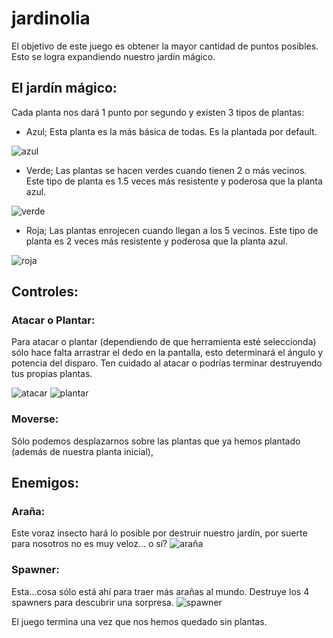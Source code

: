 # jardinolia

El objetivo de este juego es obtener la mayor cantidad de puntos posibles. Esto se logra expandiendo nuestro jardín mágico.

## El jardín mágico:
Cada planta nos dará 1 punto por segundo y existen 3 tipos de plantas:
+ Azul; Esta planta es la más básica de todas. Es la plantada por default.

![azul](https://github.com/algch/jardinolia/blob/master/plants/animations/level_1/Planta_Portal0001.png?raw=true)
+ Verde; Las plantas se hacen verdes cuando tienen 2 o más vecinos. Este tipo de planta es 1.5 veces más resistente y
poderosa que la planta azul.

![verde](https://github.com/algch/jardinolia/blob/master/plants/animations/level_2/Planta_Puntos0001.png?raw=true)
+ Roja; Las plantas enrojecen cuando llegan a los 5 vecinos. Este tipo de planta es 2 veces más resistente y poderosa
que la planta azul.

![roja](https://github.com/algch/jardinolia/blob/master/plants/animations/level_3/Attack0001.png?raw=true)

## Controles:
### Atacar o Plantar:
Para atacar o plantar (dependiendo de que herramienta esté seleccionda) sólo hace falta arrastrar el dedo en la pantalla,
esto determinará el ángulo y potencia del disparo. Ten cuidado al atacar o podrías terminar destruyendo tus propias plantas.

![atacar](https://github.com/algch/jardinolia/blob/master/player/animations/attack/Player0015.png?raw=true)
![plantar](https://github.com/algch/jardinolia/blob/master/player/animations/seed/Player_Seed0015.png?raw=true)

### Moverse:
Sólo podemos desplazarnos sobre las plantas que ya hemos plantado (además de nuestra planta inicial), 

## Enemigos:

### Araña:
Este voraz insecto hará lo posible por destruir nuestro jardín, por suerte para nosotros no es muy veloz... o sí?
![araña](https://github.com/algch/jardinolia/blob/master/enemies/spider/animations/Attack/Spider_Attack0001.png?raw=true)

### Spawner:
Esta...cosa sólo está ahí para traer más arañas al mundo. Destruye los 4 spawners para descubrir una sorpresa.
![spawner](https://github.com/algch/jardinolia/blob/master/enemies/spawner/sprites/Spawner.png?raw=true)

El juego termina una vez que nos hemos quedado sin plantas.
